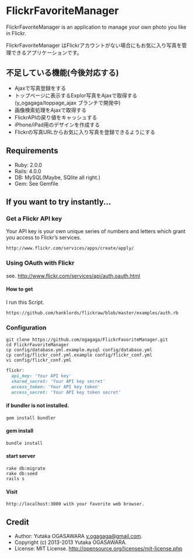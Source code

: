 # FlickrFavoriteManager

FlickrFavoriteManager is an application to manage your own photo you like in Flickr.

FlickrFavoriteManager はFlickrアカウントがない場合にもお気に入り写真を管理できるアプリケーションです。

## 不足している機能(今後対応する)

- Ajaxで写真登録をする
- トップページに表示するExplor写真をAjaxで取得する
  (y_ogagaga/toppage_ajax ブランチで開発中)
- 画像検索処理をAjaxで取得する
- FlickrAPIの戻り値をキャッシュする
- iPhone/iPad用のデザインを作成する
- Flickrの写真URLからお気に入り写真を登録できるようにする

## Requirements

- Ruby: 2.0.0
- Rails: 4.0.0
- DB: MySQL(Maybe, SQlite all right.)
- Gem: See Gemfile

## If you want to try instantly...
### Get a Flickr API key
Your API key is your own unique series of numbers and letters which grant you access to Flickr’s services. 

    http://www.flickr.com/services/apps/create/apply/

### Using OAuth with Flickr

see. http://www.flickr.com/services/api/auth.oauth.html

#### How to get

I run this Script.

    https://github.com/hanklords/flickraw/blob/master/examples/auth.rb

### Configuration

    git clone https://github.com/ogagaga/FlickrFavoriteManager.git
    cd FlickrFavoriteManager
    cp config/database.yml.example.mysql config/database.yml
    cp config/flickr_conf.yml.example config/flickr_conf.yml
    vi config/flickr_conf.yml

``` ruby
flickr:
  api_key: 'Your API key'
  shared_secret: 'Your API key secret'
  access_token: 'Your API key token'
  access_secret: 'Your API key token secret'
```

#### if bundler is not installed.

    gem install bundler 

#### gem install

    bundle install

#### start server

    rake db:migrate
    rake db:seed
    rails s

#### Visit

    http://localhost:3000 with your favorite web browser.

## Credit
* Author: Yutaka OGASAWARA <y.ogagaga@gmail.com>.
* Copyright (c) 2013-2013 Yutaka OGASAWARA.
* License: MIT License.  http://opensource.org/licenses/mit-license.php



